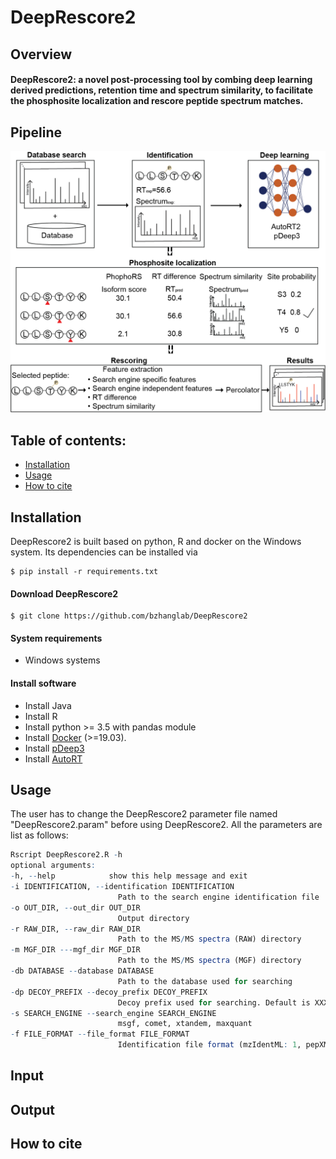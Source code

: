 # DeepRescore2

## Overview

#### DeepRescore2: a novel post-processing tool by combing deep learning derived predictions, retention time and spectrum similarity, to facilitate the phosphosite localization and rescore peptide spectrum matches. 


## Pipeline

![DeepRescore2 pipeline](Images/Figure1.png)

## Table of contents:

- [Installation](#Installation)
- [Usage](#Usage)
- [How to cite](#How-to-cite)

## Installation
DeepRescore2 is built based on python, R and docker on the Windows system. Its dependencies can be installed via
```shell
$ pip install -r requirements.txt
```

#### Download DeepRescore2

```shell
$ git clone https://github.com/bzhanglab/DeepRescore2
```

#### System requirements

* Windows systems

#### Install software

* Install Java
* Install R
* Install python >= 3.5 with pandas module
* Install [Docker](https://docs.docker.com/install/) (>=19.03).
* Install [pDeep3](https://github.com/pFindStudio/pDeep3)
* Install [AutoRT](https://github.com/bzhanglab/AutoRT)


## Usage

The user has to change the DeepRescore2 parameter file named "DeepRescore2.param" before using DeepRescore2. All the parameters are list as follows:
```R
Rscript DeepRescore2.R -h
optional arguments:
-h, --help            show this help message and exit
-i IDENTIFICATION, --identification IDENTIFICATION
                        Path to the search engine identification file
-o OUT_DIR, --out_dir OUT_DIR
                        Output directory
-r RAW_DIR, --raw_dir RAW_DIR
                        Path to the MS/MS spectra (RAW) directory
-m MGF_DIR ---mgf_dir MGF_DIR
                        Path to the MS/MS spectra (MGF) directory
-db DATABASE --database DATABASE
                        Path to the database used for searching
-dp DECOY_PREFIX --decoy_prefix DECOY_PREFIX
                        Decoy prefix used for searching. Default is XXX_
-s SEARCH_ENGINE --search_engine SEARCH_ENGINE
                        msgf, comet, xtandem, maxquant
-f FILE_FORMAT --file_format FILE_FORMAT
                        Identification file format (mzIdentML: 1, pepXML: 2, proBAM: 3, txt: 4, maxQuant: 5, TIC: 6)
```

## Input

## Output

## How to cite

